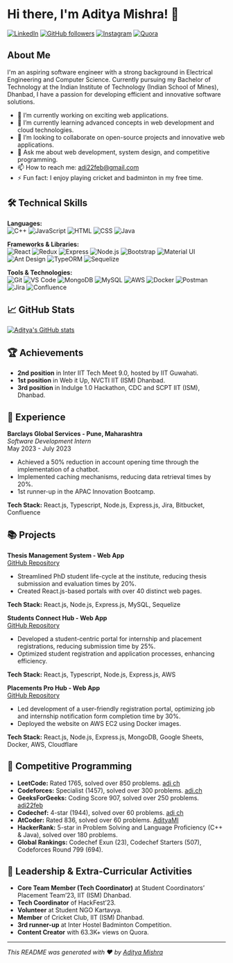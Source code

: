# Hi there, I'm Aditya Mishra! 👋

[![LinkedIn](https://img.shields.io/badge/LinkedIn-0077B5?style=flat-square&logo=linkedin&logoColor=white)](https://www.linkedin.com/in/adityamishra22)
[![GitHub followers](https://img.shields.io/github/followers/spy-adi?label=Follow&style=social)](https://github.com/spy-adi)
[![Instagram](https://img.shields.io/badge/Instagram-%23E4405F.svg?logo=Instagram&logoColor=white)](https://instagram.com/spy.adi)
[![Quora](https://img.shields.io/badge/Quora-%23B92B27.svg?logo=Quora&logoColor=white)](https://quora.com/profile/Aditya-3872) 

## About Me

I'm an aspiring software engineer with a strong background in Electrical Engineering and Computer Science. Currently pursuing my Bachelor of Technology at the Indian Institute of Technology (Indian School of Mines), Dhanbad, I have a passion for developing efficient and innovative software solutions.

- 🔭 I’m currently working on exciting web applications.
- 🌱 I’m currently learning advanced concepts in web development and cloud technologies.
- 👯 I’m looking to collaborate on open-source projects and innovative web applications.
- 💬 Ask me about web development, system design, and competitive programming.
- 📫 How to reach me: adi22feb@gmail.com
- ⚡ Fun fact: I enjoy playing cricket and badminton in my free time.

## 🛠️ Technical Skills

**Languages:**  
![C++](https://img.shields.io/badge/-C++-black?style=flat-square&logo=c%2B%2B)
![JavaScript](https://img.shields.io/badge/-JavaScript-black?style=flat-square&logo=javascript)
![HTML](https://img.shields.io/badge/-HTML-black?style=flat-square&logo=html5)
![CSS](https://img.shields.io/badge/-CSS-black?style=flat-square&logo=css3)
![Java](https://img.shields.io/badge/-Java-black?style=flat-square&logo=java)

**Frameworks & Libraries:**  
![React](https://img.shields.io/badge/-React-black?style=flat-square&logo=react)
![Redux](https://img.shields.io/badge/-Redux-black?style=flat-square&logo=redux)
![Express](https://img.shields.io/badge/-Express-black?style=flat-square&logo=express)
![Node.js](https://img.shields.io/badge/-Node.js-black?style=flat-square&logo=node.js)
![Bootstrap](https://img.shields.io/badge/-Bootstrap-black?style=flat-square&logo=bootstrap)
![Material UI](https://img.shields.io/badge/-Material--UI-black?style=flat-square&logo=material-ui)
![Ant Design](https://img.shields.io/badge/-Ant--Design-black?style=flat-square&logo=ant-design)
![TypeORM](https://img.shields.io/badge/-TypeORM-black?style=flat-square&logo=typeorm)
![Sequelize](https://img.shields.io/badge/-Sequelize-black?style=flat-square&logo=sequelize)

**Tools & Technologies:**  
![Git](https://img.shields.io/badge/-Git-black?style=flat-square&logo=git)
![VS Code](https://img.shields.io/badge/-VS%20Code-black?style=flat-square&logo=visual-studio-code)
![MongoDB](https://img.shields.io/badge/-MongoDB-black?style=flat-square&logo=mongodb)
![MySQL](https://img.shields.io/badge/-MySQL-black?style=flat-square&logo=mysql)
![AWS](https://img.shields.io/badge/-AWS-black?style=flat-square&logo=amazon-aws)
![Docker](https://img.shields.io/badge/-Docker-black?style=flat-square&logo=docker)
![Postman](https://img.shields.io/badge/-Postman-black?style=flat-square&logo=postman)
![Jira](https://img.shields.io/badge/-Jira-black?style=flat-square&logo=jira)
![Confluence](https://img.shields.io/badge/-Confluence-black?style=flat-square&logo=confluence)

## 📈 GitHub Stats

[![Aditya's GitHub stats](https://github-readme-stats.vercel.app/api?username=spy-adi&show_icons=true&theme=radical)](https://github.com/spy-adi)

## 🏆 Achievements

- **2nd position** in Inter IIT Tech Meet 9.0, hosted by IIT Guwahati.
- **1st position** in Web it Up, NVCTI IIT (ISM) Dhanbad.
- **3rd position** in Indulge 1.0 Hackathon, CDC and SCPT IIT (ISM), Dhanbad.

## 💼 Experience

**Barclays Global Services - Pune, Maharashtra**  
*Software Development Intern*  
May 2023 - July 2023  
- Achieved a 50% reduction in account opening time through the implementation of a chatbot.
- Implemented caching mechanisms, reducing data retrieval times by 20%.
- 1st runner-up in the APAC Innovation Bootcamp.

**Tech Stack:** React.js, Typescript, Node.js, Express.js, Jira, Bitbucket, Confluence

## 📚 Projects

**Thesis Management System - Web App**  
[GitHub Repository](https://github.com/spy-adi/thesis-management-system)  
- Streamlined PhD student life-cycle at the institute, reducing thesis submission and evaluation times by 20%.
- Created React.js-based portals with over 40 distinct web pages.

**Tech Stack:** React.js, Node.js, Express.js, MySQL, Sequelize

**Students Connect Hub - Web App**  
[GitHub Repository](https://github.com/spy-adi/students-connect-hub)  
- Developed a student-centric portal for internship and placement registrations, reducing submission time by 25%.
- Optimized student registration and application processes, enhancing efficiency.

**Tech Stack:** React.js, Typescript, Node.js, Express.js, AWS

**Placements Pro Hub - Web App**  
[GitHub Repository](https://github.com/spy-adi/placements-pro-hub)  
- Led development of a user-friendly registration portal, optimizing job and internship notification form completion time by 30%.
- Deployed the website on AWS EC2 using Docker images.

**Tech Stack:** React.js, Node.js, Express.js, MongoDB, Google Sheets, Docker, AWS, Cloudflare

## 🏅 Competitive Programming

- **LeetCode:** Rated 1765, solved over 850 problems. [adi ch](https://leetcode.com/adi_ch)
- **Codeforces:** Specialist (1457), solved over 300 problems. [adi.ch](https://codeforces.com/profile/adi.ch)
- **GeeksForGeeks:** Coding Score 907, solved over 250 problems. [adi22feb](https://auth.geeksforgeeks.org/user/adi22feb/profile)
- **Codechef:** 4-star (1944), solved over 60 problems. [adi ch](https://www.codechef.com/users/adi_ch)
- **AtCoder:** Rated 836, solved over 60 problems. [AdityaMI](https://atcoder.jp/users/AdityaMI)
- **HackerRank:** 5-star in Problem Solving and Language Proficiency (C++ & Java), solved over 180 problems.
- **Global Rankings:** Codechef Exun (23), Codechef Starters (507), Codeforces Round 799 (694).

## 🌟 Leadership & Extra-Curricular Activities

- **Core Team Member (Tech Coordinator)** at Student Coordinators’ Placement Team’23, IIT (ISM) Dhanbad.
- **Tech Coordinator** of HackFest’23.
- **Volunteer** at Student NGO Kartavya.
- **Member** of Cricket Club, IIT (ISM) Dhanbad.
- **3rd runner-up** at Inter Hostel Badminton Competition.
- **Content Creator** with 63.3K+ views on Quora.

---

*This README was generated with ❤️ by [Aditya Mishra](https://github.com/spy-adi)*
